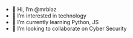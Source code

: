 - 👋 Hi, I’m @mrblaz
- 👀 I’m interested in technology
- 🌱 I’m currently learning Python, JS
- 💞️ I’m looking to collaborate on Cyber Security
